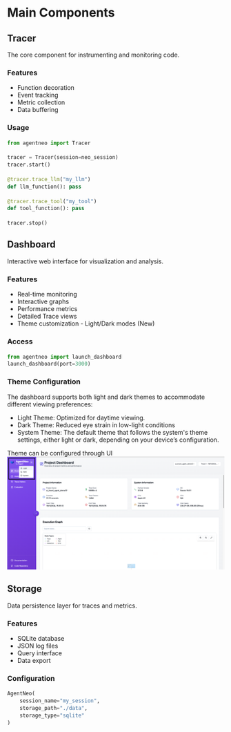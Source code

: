 # Main Components

## Tracer
The core component for instrumenting and monitoring code.

### Features
- Function decoration
- Event tracking
- Metric collection
- Data buffering

### Usage
```python
from agentneo import Tracer

tracer = Tracer(session=neo_session)
tracer.start()

@tracer.trace_llm("my_llm")
def llm_function(): pass

@tracer.trace_tool("my_tool")
def tool_function(): pass

tracer.stop()
```

## Dashboard
Interactive web interface for visualization and analysis.

### Features
- Real-time monitoring
- Interactive graphs
- Performance metrics
- Detailed Trace views
- Theme customization - Light/Dark modes (New)

### Access
```python
from agentneo import launch_dashboard
launch_dashboard(port=3000)
```

### Theme Configuration
The dashboard supports both light and dark themes to accommodate different viewing preferences:

- Light Theme: Optimized for daytime viewing.
- Dark Theme: Reduced eye strain in low-light conditions
- System Theme: The default theme that follows the system's theme settings, either light or dark, depending on your device’s configuration.

Theme can be configured through UI 
![Toogle Theme](../../assets/ToogleTheme.png)

## Storage
Data persistence layer for traces and metrics.

### Features
- SQLite database
- JSON log files
- Query interface
- Data export

### Configuration
```python
AgentNeo(
    session_name="my_session",
    storage_path="./data",
    storage_type="sqlite"
)
```